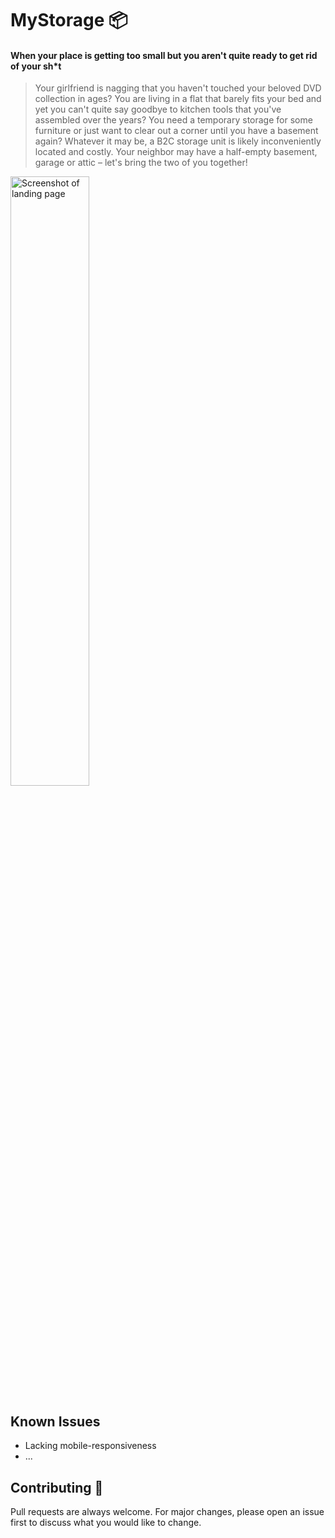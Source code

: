 
# MyStorage 📦
#### When your place is getting too small but you aren't quite ready to get rid of your sh*t

> Your girlfriend is nagging that you haven't touched your beloved DVD collection in ages? You are living in a flat that barely fits your bed and yet you can't quite say goodbye to kitchen tools that you've assembled over the years? You need a temporary storage for some furniture or just want to clear out a corner until you have a basement again? Whatever it may be, a B2C storage unit is likely inconveniently located and costly. Your neighbor may have a half-empty basement, garage or attic – let's bring the two of you together!
<img src="https://i.imgur.com/lGneTUk.png" width="50%" alt="Screenshot of landing page">

## Known Issues
- Lacking mobile-responsiveness
- ...

## Contributing 🤙
Pull requests are always welcome. For major changes, please open an issue first to discuss what you would like to change.
